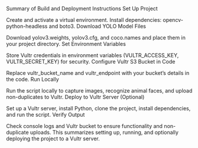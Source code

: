 Summary of Build and Deployment Instructions
Set Up Project

Create and activate a virtual environment.
Install dependencies: opencv-python-headless and boto3.
Download YOLO Model Files

Download yolov3.weights, yolov3.cfg, and coco.names and place them in your project directory.
Set Environment Variables

Store Vultr credentials in environment variables (VULTR_ACCESS_KEY, VULTR_SECRET_KEY) for security.
Configure Vultr S3 Bucket in Code

Replace vultr_bucket_name and vultr_endpoint with your bucket’s details in the code.
Run Locally

Run the script locally to capture images, recognize animal faces, and upload non-duplicates to Vultr.
Deploy to Vultr Server (Optional)

Set up a Vultr server, install Python, clone the project, install dependencies, and run the script.
Verify Output

Check console logs and Vultr bucket to ensure functionality and non-duplicate uploads.
This summarizes setting up, running, and optionally deploying the project to a Vultr server.
